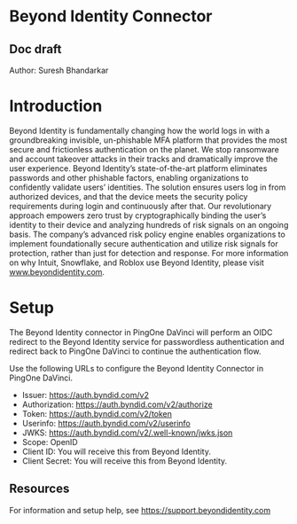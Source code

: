 # Beyond Identity Connector


## Doc draft

Author: Suresh Bhandarkar


# Introduction

Beyond Identity is fundamentally changing how the world logs in with a groundbreaking invisible, un-phishable MFA platform that provides the most secure and frictionless authentication on the planet. We stop ransomware and account takeover attacks in their tracks and dramatically improve the user experience. Beyond Identity’s state-of-the-art platform eliminates passwords and other phishable factors, enabling organizations to confidently validate users’ identities. The solution ensures users log in from authorized devices, and that the device meets the security policy requirements during login and continuously after that. Our revolutionary approach empowers zero trust by cryptographically binding the user’s identity to their device and analyzing hundreds of risk signals on an ongoing basis. The company’s advanced risk policy engine enables organizations to implement foundationally secure authentication and utilize risk signals for protection, rather than just for detection and response. For more information on why Intuit, Snowflake, and Roblox use Beyond Identity, please visit www.beyondidentity.com.


# Setup

The Beyond Identity connector in PingOne DaVinci will perform an OIDC redirect to the Beyond Identity service for passwordless authentication and redirect back to PingOne DaVinci to continue the authentication flow. 

Use the following URLs to configure the Beyond Identity Connector in PingOne DaVinci.

- Issuer: https://auth.byndid.com/v2
- Authorization: https://auth.byndid.com/v2/authorize
- Token: https://auth.byndid.com/v2/token
- Userinfo: https://auth.byndid.com/v2/userinfo
- JWKS: https://auth.byndid.com/v2/.well-known/jwks.json
- Scope: OpenID
- Client ID: You will receive this from Beyond Identity.
- Client Secret: You will receive this from Beyond Identity.

## Resources

For information and setup help, see https://support.beyondidentity.com




